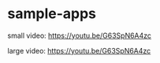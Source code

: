 # sample-apps

small video: https://youtu.be/G63SpN6A4zc

large video: https://youtu.be/G63SpN6A4zc

